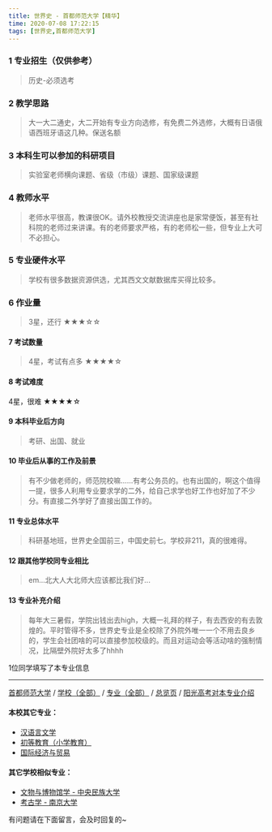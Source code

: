 ```yaml
---
title: 世界史 - 首都师范大学【精华】
time: 2020-07-08 17:22:15
tags: [世界史,首都师范大学]
---
```

### 1 专业招生（仅供参考）  
> 历史-必须选考


### 2 教学思路
> 大一大二通史，大二开始有专业方向选修，有免费二外选修，大概有日语俄语西班牙语这几种。保送名额


### 3 本科生可以参加的科研项目
>  实验室老师横向课题、省级（市级）课题、国家级课题


### 4 教师水平
> 老师水平很高，教课很OK。请外校教授交流讲座也是家常便饭，甚至有社科院的老师过来讲课。有的老师要求严格，有的老师松一些，但专业上大可不必担心。


### 5 专业硬件水平
> 学校有很多数据资源供选，尤其西文文献数据库买得比较多。


### 6 作业量
>3星，还行
★★★☆☆



#### 7 考试数量
>4星，考试有点多
★★★★☆



#### 8 考试难度
> 
4星，很难
★★★★☆



#### 9 本科毕业后方向
> 考研、出国、就业


#### 10 毕业后从事的工作及前景
> 有不少做老师的，师范院校嘛……有考公务员的。也有出国的，啊这个值得一提，很多人利用专业要求学的二外，给自己求学也好工作也好加了不少分。有直接二外学好了直接出国工作的。


#### 11 专业总体水平
>科研基地班，世界史全国前三，中国史前七。学校非211，真的很难得。

#### 12 跟其他学校同专业相比
> em...北大人大北师大应该都比我们好...


#### 13 专业补充介绍
> 每年大三暑假，学院出钱出去high，大概一礼拜的样子，有去西安的有去敦煌的。平时管得不多，世界史专业是全校除了外院外唯一一个不用去良乡的，学生会社团啥的可以直接参加校级的。而且对运动会等活动啥的强制情况，比隔壁外院好太多了hhhh

1位同学填写了本专业信息
***
[首都师范大学](http://www.jianshu.com/p/8239521db7bd) / [学校（全部）](http://www.jianshu.com/p/3efa6bcca419) / [专业（全部）](http://www.jianshu.com/p/2d4c6d3552c2) / [总览页](http://www.jianshu.com/p/445daeb4fa00) / [阳光高考对本专业介绍](http://gaokao.chsi.com.cn/sch/zyk/view.do?schId=73394606&specId=73383747
)
#### 本校其它专业：
- [汉语言文学](http://www.jianshu.com/p/b82bc4d33797)
- [初等教育（小学教育）](http://www.jianshu.com/p/e65dc2a1d9bb)
- [国际经济与贸易](https://www.jianshu.com/p/1f0ba424bfb5)

#### 其它学校相似专业：
- [文物与博物馆学 - 中央民族大学](http://www.jianshu.com/p/c642ecb49b71)
- [考古学 - 南京大学](http://www.jianshu.com/p/8b1c9707de0a)

有问题请在下面留言，会及时回复的~